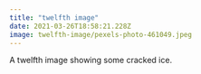 ```yaml
---
title: "twelfth image"
date: 2021-03-26T18:58:21.228Z
image: twelfth-image/pexels-photo-461049.jpeg
---
```


A twelfth image showing some cracked ice.
